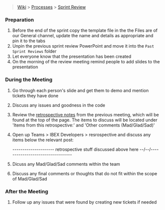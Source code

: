 > [Wiki](Home) > [Processes](Processes) > [Sprint Review](Sprint-Review)
### Preparation

1. Before the end of the sprint copy the template file in the the Files are of our General channel, update the name and details as appropriate and pin it to the tabs
1. Unpin the previous sprint review PowerPoint and move it into the `Past Sprint Reviews` folder
1. Let everyone know that the presentation has been created
1. On the morning of the review meeting remind people to add slides to the presentation

### During the Meeting

1. Go through each person's slide and get them to demo and mention tickets they have done
1. Discuss any issues and goodness in the code
1. Review the [retrospective notes](https://github.com/ISISComputingGroup/ibex_developers_manual/wiki/Retrospective-Notes) from the previous meeting, which will be found at the top of the page. The items to discuss will be located under 'Items from this retrospective:' and 'Other comments (Mad/Glad/Sad)'

1. Open up Teams > IBEX Developers > resrospective and discuss any items below the relevant post:

     --------------------- retrospective stuff discussed above here --/--/---- ------------------------------

1. Dicuss any Mad/Glad/Sad comments within the team
1. Discuss any final comments or thoughts that do not fit within the scope of Mad/Glad/Sad


### After the Meeting

1. Follow up any issues that were found by creating new tickets if needed


